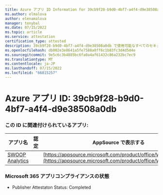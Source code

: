```yaml
---
title: Azure アプリ ID Information for 39cb9f28-b9d0-4bf7-a4f4-d9e38508a0db
ms.author: elmalova
author: elenamalova
manager: tonybal
ms.date: 07/15/2022
ms.topic: article
ms.service: attestation
certification_type: attested
description: 39cb9f28-b9d0-4bf7-a4f4-d9e38508a0db で使用可能なすべてのセキュリティとコンプライアンス情報。
ms.openlocfilehash: db002e3e8641a5fe7588a0ff6c1b83fc3d4d5d4e
ms.sourcegitcommit: 9e5c6c3b4885bc6fa0a4af61432c86a232bc7ec9
ms.translationtype: MT
ms.contentlocale: ja-JP
ms.lasthandoff: 07/15/2022
ms.locfileid: "66815257"
---
```

# <a name="azure-app-id-39cb9f28-b9d0-4bf7-a4f4-d9e38508a0db"></a>Azure アプリ ID: 39cb9f28-b9d0-4bf7-a4f4-d9e38508a0db


### <a name="apps-associated-with-this-id"></a>この ID に関連付けられているアプリ:
| **アプリ名** | **認定** | **AppSource で表示する** |
|--------------|---------------|-----------------------|
| [SWOOP Analytics](../forward/WA200000877.md) |  | [https://appsource.microsoft.com/product/office/WA200000877](https://appsource.microsoft.com/product/office/WA200000877) |

### <a name="microsoft-365-app-compliance-status"></a>Microsoft 365 アプリコンプライアンスの状態
- Publisher Attestaton Status: Completed
